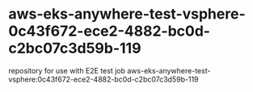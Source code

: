 # aws-eks-anywhere-test-vsphere-0c43f672-ece2-4882-bc0d-c2bc07c3d59b-119
repository for use with E2E test job aws-eks-anywhere-test-vsphere:0c43f672-ece2-4882-bc0d-c2bc07c3d59b-119
